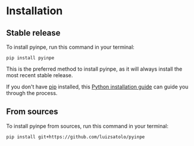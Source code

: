 # Installation

## Stable release

To install pyinpe, run this command in your terminal:

```
pip install pyinpe
```

This is the preferred method to install pyinpe, as it will always install the most recent stable release.

If you don't have [pip](https://pip.pypa.io) installed, this [Python installation guide](http://docs.python-guide.org/en/latest/starting/installation/) can guide you through the process.

## From sources

To install pyinpe from sources, run this command in your terminal:

```
pip install git+https://github.com/luizsatolo/pyinpe
```
